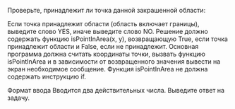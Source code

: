 Проверьте, принадлежит ли точка данной закрашенной области:

Если точка принадлежит области (область включает границы), выведите слово YES, иначе выведите слово NO.
Решение должно содержать функцию isPointInArea(x, y), возвращающую True, если точка принадлежит области и False,
если не принадлежит. Основная программа должна считать координаты точки, вызвать функцию isPointInArea и в
зависимости от возвращенного значения вывести на экран необходимое сообщение. Функция isPointInArea не должна содержать
инструкцию if.

Формат ввода
Вводится два действительных числа.
Выведите ответ на задачу.